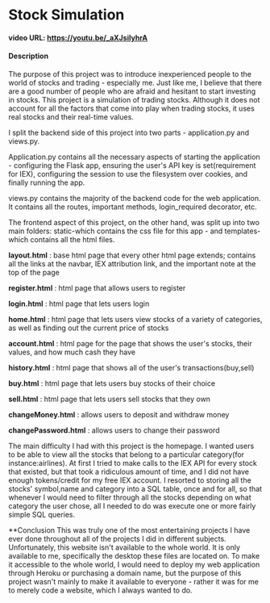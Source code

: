 # Stock Simulation
#### video URL: https://youtu.be/_aXJsiIyhrA
#### Description
The purpose of this project was to introduce inexperienced people to the world of stocks and trading - especially me.
Just like me, I believe that there are a good number of people who are afraid and hesitant to start investing in stocks.
This project is a simulation of trading stocks. Although it does not account for all the factors that come into play when trading stocks,
it uses real stocks and their real-time values.

I split the backend side of this project into two parts - application.py and views.py.

Application.py contains all the necessary aspects of starting the application - configuring the Flask app,
ensuring the user's API key is set(requirement for IEX), configuring the session to use the filesystem over cookies,
and finally running the app.

views.py contains the majority of the backend code for the web application. It contains all the routes, important methods,
login_required decorator, etc.

The frontend aspect of this project, on the other hand, was split up into two main folders: static-which contains the css file for this app - and
templates-which contains all the html files.

**layout.html** : base html page that every other html page extends; contains all the links at the navbar, IEX attribution link, and the important note at the top of the page

**register.html** : html page that allows users to register

**login.html** : html page that lets users login

**home.html** : html page that lets users view stocks of a variety of categories, as well as finding out the current price of stocks

**account.html** : html page for the page that shows the user's stocks, their values, and how much cash they have

**history.html** : html page that shows all of the user's transactions(buy,sell)

**buy.html** : html page that lets users buy stocks of their choice

**sell.html** : html page that lets users sell stocks that they own

**changeMoney.html** : allows users to deposit and withdraw money

**changePassword.html** : allows users to change their password

The main difficulty I had with this project is the homepage. I wanted users to be able to view all the stocks that belong to a particular category(for instance:airlines).
At first I tried to make calls to the IEX API for every stock that existed, but that took a ridiculous amount of time, and I did not have enough tokens/credit for my
free IEX account. I resorted to storing all the stocks' symbol,name and category into a SQL table, once and for all, so that whenever I would need to filter through
all the stocks depending on what category the user chose, all I needed to do was execute one or more fairly simple SQL queries. 

**Conclusion
This was truly one of the most entertaining projects I have ever done throughout all of the projects I did in different subjects. Unfortunately, this website isn't available 
to the whole world. It is only available to me, specifically the desktop these files are located on. To make it accessible to the whole world, I would need to deploy my web
application through Heroku or purchasing a domain name, but the purpose of this project wasn't mainly to make it available to everyone - rather it was for me to merely code a 
website, which I always wanted to do.
